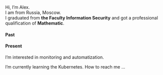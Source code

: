 Hi, I’m Alex.  
I am from Russia, Moscow.  
I graduated from **the Faculty Information Security** and got a professional qualification of **Mathematic**.

#### Past
#### Present
I’m interested in monitoring and automatization.

I’m currently learning the Kubernetes.
How to reach me ...

